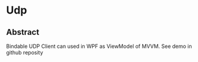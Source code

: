 # Udp

## Abstract
Bindable UDP Client can used in WPF as ViewModel of MVVM. See demo in github reposity
